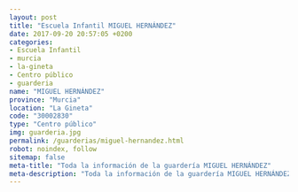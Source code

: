 ```yaml
---
layout: post
title: "Escuela Infantil MIGUEL HERNÁNDEZ"
date: 2017-09-20 20:57:05 +0200
categories:
- Escuela Infantil
- murcia
- la-gineta
- Centro público
- guarderia
name: "MIGUEL HERNÁNDEZ"
province: "Murcia"
location: "La Gineta"
code: "30002830"
type: "Centro público"
img: guarderia.jpg
permalink: /guarderias/miguel-hernandez.html
robot: noindex, follow
sitemap: false
meta-title: "Toda la información de la guardería MIGUEL HERNÁNDEZ"
meta-description: "Toda la información de la guardería MIGUEL HERNÁNDEZ"
---
```

